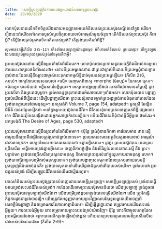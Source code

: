 ```yaml
---
title:  សេចក្តីស្រឡាញ់នៃការលះបង់ប្រយោជន៍របស់អង្គព្រះយេស៊ូវ
date:  20/09/2020
---
```


លោកប៉ុលបានលើកទឹកចិត្តយើងដោយអនុញ្ញាតអោយគំនិតរបស់ព្រះយេស៊ូវសណ្ឋិតនៅក្នុង យើង។ រឿងនេះនាំយើងទៅរកការសួរសំណួរដ៏គួរអោយចាប់អារម្មណ៍មួយចំនួន។ តើគំនិតរបស់ព្រះយេស៊ូវ គឺជាអ្វី? តើអ្វីដែលគ្រប់គ្រងលើការគិតរបស់ទ្រង់? តើទ្រង់បានគិតអំពីអ្វី?

`សូមអានខគម្ពីរភីលីព 2៖5-11។ តើខទាំងនេះបង្ហាញយ៉ាងដូចម្តេច អំពីគោលគំនិតរបស់ ព្រះយេស៊ូវ? តើក្បួនច្បាប់ដែលបានគ្រប់គ្រងព្រះជន្មរបស់ទ្រង់ទាំងមូលគឺជាអ្វី?`

ព្រះយេស៊ូវមានឋានៈស្មើនឹងព្រះតាំងតែពីដើមមក។ លោកប៉ុលបានប្រកាសនូវសេចក្តីពិតដ៏អស់កល្បនេះតាមរយៈពាក្យពេចន៍ទាំងនេះថា៖ «ទោះបីព្រះអង្គមានឋានៈជាព្រះជាម្ចាស់ក៏ដោយក៏ព្រះអង្គពុំបានក្ដោបក្តាប់ឋានៈដែលស្មើនឹងព្រះជាម្ចាស់នេះទុកជាកម្មសិទ្ធិដាច់មុខរបស់ព្រះអង្គឡើយ» (ភីលីព 2៖6, គខប)។ ពាក្យដែលបានសរសេរថា «ស្មើ» ចេញមកពីពាក្យ «morphe (ម៉រហ្វេ)» នៃភាសា ក្រេក។ «ម៉រហ្វេ» មានន័យថា «ខ្លឹមសារនៃអ្វីមួយ»។ ពាក្យនេះបង្ហាញយើងថា របស់ពីរយ៉ាងមានតម្លៃស្មើ គ្នា៖ ព្រះវរបិតា និងព្រះរាជបុត្រា។ ទ្រង់មានឫទ្ធានុភាពជាងអំណាចណាៗទាំងអស់។ លោកប៉ុលបាន បង្ហាញប្រាប់យើងអំពីរឿងនេះ ដើម្បីបង្ហាញយើងថា ព្រះយេស៊ូវបានទម្លាក់ព្រះអង្គទ្រង់ទាបបំផុតនៅពេលដែលទ្រង់បានក្លាយទៅជាមនុស្ស»។ ដកស្រង់ពី Volume 7, page 154, adatped។ អ្នកស្រី អែល្លិន ជីវ៉ៃត៍ បានបន្ថែមទៀតថា «នៅក្នុងព្រះយេស៊ូវមានជីវិត។ ជីវិតនេះពុំមានប្រភពចេញមកពីអ្វី ផ្សេងនោះទេ។ ជីវិតនេះពុំមែនបង្កើតដោយអ្នកណាម្នាក់នោះឡើយ។ ហើយជីវិតនេះក៏ពុំបានខ្ចីពីអ្វីមួយ ផងដែរ»។ ដកស្រង់ពី The Desire of Ages, page 530, adapted។

ព្រះយេស៊ូវមានឋានៈស្មើនឹងព្រះតាំងតែពីដើមមក។ «ប៉ុន្តែ ទ្រង់ពុំបានគិតថា ការដែលមាន ឋានៈស្មើជាមួយនឹងព្រះគឺជាអ្វីដែលត្រូវប្រកាន់ខ្ជាប់នោះទេ»។ ប្រយោគនេះមានអត្ថន័យគួរអោយចាប់ អារម្មណ៍ជាភាសាក្រេក។ ពាក្យទាំងនេះអាចសរសេរបានថា «គ្មានអ្វីសោះ»។ ដូច្នេះ ព្រះយេស៊ូវបាន យល់ព្រមជ្រើសរើស «ធ្វើអោយទ្រង់គ្មានអ្វីសោះ» ចេញពីភាពថ្កុំថ្កើង និងសិរីល្អដែលមានឋានៈស្មើ នឹង ព្រះ។ បន្ទាប់មក ទ្រង់បានជ្រើសរើសប្រសូតជាមនុស្ស និងមានព្រះជន្មរស់នៅក្នុងរូបកាយជាមនុស្ស លោក។ ទ្រង់បានធ្វើជាអ្នកបម្រើដល់មនុស្សលោក។ ទ្រង់បានបង្ហាញសកម្មភាពដែលប្រកបដោយសេចក្តី ស្រឡាញ់ដ៏ធំធេងបំផុតគឺ៖ ទ្រង់បានសុគតនៅលើឈើឆ្កាងជំនួសអំពើបាបរបស់យើង។ ទ្រង់លះបង់ ព្រះជន្មរបស់ទ្រង់ ដើម្បីសង្គ្រោះជីវិតរបស់យើងជារៀងរហូត។

គោលគំនិតរបស់ព្រះយេស៊ូវត្រូវបានបំពេញដោយសេចក្តីស្រឡាញ់។ សេចក្តីស្រឡាញ់របស់ ទ្រង់បានធ្វើអោយទ្រង់លះបង់ជីវិតរបស់ទ្រង់។ ការដែលដើរតាមព្រះយេស៊ូវមានន័យថា យើងស្រឡាញ់ ទ្រង់ដូចជាព្រះយេស៊ូវបានស្រឡាញ់យើងដែរ។ យើងបម្រើទ្រង់ដូចជាទ្រង់បានបម្រើយើងដែរ។ យើង ត្រូវតែធ្វើកិច្ចការដូចជាទ្រង់បានធ្វើ។ យើងត្រូវតែអនុញ្ញាតអោយព្រះវិញ្ញាណបរិសុទ្ធសម្អាតយើងចេញពីសេចក្តីប៉ងប្រាថ្នា និងគម្រោងការនៃភាពអាត្មានិយម។ ដើម្បីធ្វើដូច្នោះបាន តម្រូវអោយយើងលះបង់ អ្វីមួយ។ ការលះបង់អ្វីមួយ នោះតម្រូវអោយព្រះលះបង់គ្រប់យ៉ាងវិញ។ ប៉ុន្តែ នោះគឺជាមូលហេតុដែល ព្រះគម្ពីរបានចែងថា «ព្រះបានលើកទ្រង់ឡើងយ៉ាងខ្ពស់ ហើយបានប្រទានឲ្យមាននាមដ៏ប្រសើរលើស ជាងអស់ទាំងនាមផង» (ភីលីព 2៖9)។